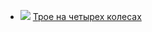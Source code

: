 * ![](/books/humor_prose/Джером%20К%20Джером/Трое%20на%20четырех%20колесах.jpg) [Трое на четырех колесах](/books/humor_prose/Джером%20К%20Джером/Трое%20на%20четырех%20колесах)